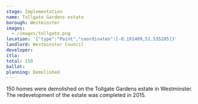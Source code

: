 ```yaml
---
stage: Implementation 
name: Tollgate Gardens estate 
borough: Westminster
images:
  - /images/tollgate.png
location: '{"type":"Point","coordinates":[-0.191409,51.535285]}'
landlord: Westminster Council
developer:
itla:
total: 150
ballot:
planning: Demolished
---
```

150 homes were demolished on the Tollgate Gardens estate in Westminster.
The redevelopment of the estate was completed in 2015.
